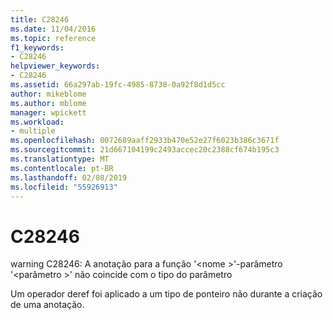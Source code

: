 ```yaml
---
title: C28246
ms.date: 11/04/2016
ms.topic: reference
f1_keywords:
- C28246
helpviewer_keywords:
- C28246
ms.assetid: 66a297ab-19fc-4985-8738-0a92f8d1d5cc
author: mikeblome
ms.author: mblome
manager: wpickett
ms.workload:
- multiple
ms.openlocfilehash: 0072689aaff2933b470e52e27f6023b386c3671f
ms.sourcegitcommit: 21d667104199c2493accec20c2388cf674b195c3
ms.translationtype: MT
ms.contentlocale: pt-BR
ms.lasthandoff: 02/08/2019
ms.locfileid: "55926913"
---
```

# <a name="c28246"></a>C28246
warning C28246: A anotação para a função '\<nome >'-parâmetro '\<parâmetro >' não coincide com o tipo do parâmetro

 Um operador deref foi aplicado a um tipo de ponteiro não durante a criação de uma anotação.